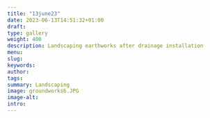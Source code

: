 ```yaml
---
title: "13june23"
date: 2023-06-13T14:51:32+01:00
draft: 
type: gallery
weight: 400
description: Landscaping earthworks after drainage installation
menu:
slug:
keywords:
author: 
tags: 
summary: Landscaping 
image: groundworks6.JPG
image-alt:
intro:
---
```

